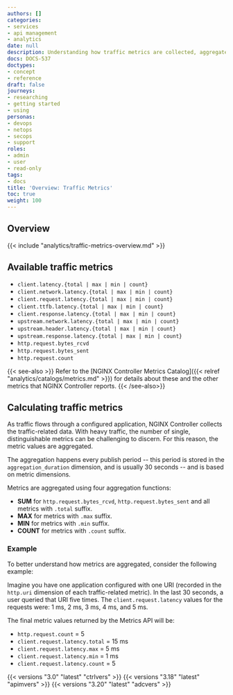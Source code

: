 ```yaml
---
authors: []
categories:
- services
- api management
- analytics
date: null
description: Understanding how traffic metrics are collected, aggregated, and reported.
docs: DOCS-537
doctypes:
- concept
- reference
draft: false
journeys:
- researching
- getting started
- using
personas:
- devops
- netops
- secops
- support
roles:
- admin
- user
- read-only
tags:
- docs
title: 'Overview: Traffic Metrics'
toc: true
weight: 100
---
```


## Overview

{{< include "analytics/traffic-metrics-overview.md" >}}

## Available traffic metrics

- `client.latency.{total | max | min | count}`
- `client.network.latency.{total | max | min | count}`
- `client.request.latency.{total | max | min | count}`
- `client.ttfb.latency.{total | max | min | count}`
- `client.response.latency.{total | max | min | count}`
- `upstream.network.latency.{total | max | min | count}`
- `upstream.header.latency.{total | max | min | count}`
- `upstream.response.latency.{total | max | min | count}`
- `http.request.bytes_rcvd`
- `http.request.bytes_sent`
- `http.request.count`

{{< see-also >}}
Refer to the [NGINX Controller Metrics Catalog]({{< relref "analytics/catalogs/metrics.md" >}}) for details about these and the other metrics that NGINX Controller reports.
{{< /see-also>}}

## Calculating traffic metrics

As traffic flows through a configured application, NGINX Controller collects the traffic-related data. With heavy traffic, the number of single, distinguishable metrics can be challenging to discern. For this reason, the metric values are aggregated.

The aggregation happens every publish period -- this period is stored in the `aggregation_duration` dimension, and is usually 30 seconds -- and is based on metric dimensions.

Metrics are aggregated using four aggregation functions:

- **SUM** for `http.request.bytes_rcvd`, `http.request.bytes_sent` and all metrics with `.total` suffix.
- **MAX** for metrics with `.max` suffix.
- **MIN** for metrics with `.min` suffix.
- **COUNT** for metrics with `.count` suffix.

### Example

To better understand how metrics are aggregated, consider the following example:

Imagine you have one application configured with one URI (recorded in the `http.uri` dimension of each traffic-related metric). In the last 30 seconds, a user queried that URI five times. The `client.request.latency` values for the requests were: 1 ms, 2 ms, 3 ms, 4 ms, and 5 ms.

The final metric values returned by the Metrics API will be:

- `http.request.count` = 5
- `client.request.latency.total` = 15 ms
- `client.request.latency.max` = 5 ms
- `client.request.latency.min` = 1 ms
- `client.request.latency.count` = 5

{{< versions "3.0" "latest" "ctrlvers" >}}
{{< versions "3.18" "latest" "apimvers" >}}
{{< versions "3.20" "latest" "adcvers" >}}
